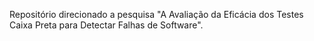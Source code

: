 Repositório direcionado a pesquisa "A Avaliação da Eficácia dos Testes Caixa Preta para Detectar Falhas de Software".
